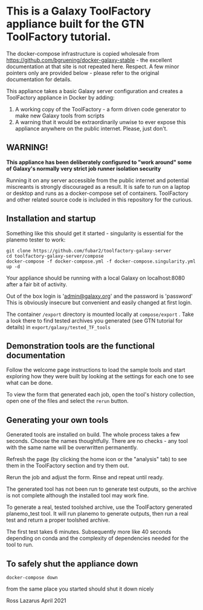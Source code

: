 # This is a Galaxy ToolFactory appliance built for the GTN ToolFactory tutorial.

The docker-compose infrastructure is copied wholesale from https://github.com/bgruening/docker-galaxy-stable - the excellent documentation at
that site is not repeated here. Respect. A few minor pointers only are provided below - please refer to the original documentation for details.

This appliance takes a basic Galaxy server configuration and creates a ToolFactory appliance in Docker by adding:

1.    A working copy of the ToolFactory - a form driven code generator to make new Galaxy tools from scripts
2.    A warning that it would be extraordinarily unwise to ever expose this appliance anywhere on the public internet. Please, just don't.

## WARNING!
**This appliance has been deliberately configured to "work around" some of Galaxy's normally very strict job runner isolation security**

Running it on any server accessible from the public internet and potential miscreants is strongly discouraged as a result.
It is safe to run on a laptop or desktop and runs as a docker-compose set of containers.
ToolFactory and other related source code is included in this repository for the curious.

## Installation and startup

Something like this should get it started - singularity is essential for the planemo tester to work:

```
git clone https://github.com/fubar2/toolfactory-galaxy-server
cd toolfactory-galaxy-server/compose
docker-compose -f docker-compose.yml -f docker-compose.singularity.yml up -d
```

Your appliance should be running with a local Galaxy on localhost:8080 after a fair bit of activity.

Out of the box login is 'admin@galaxy.org' and the password is 'password'
This is obviously insecure but convenient and easily changed at first login.

The container `/export` directory is mounted locally at `compose/export` .
Take a look there to find tested archives you generated (see GTN tutorial for details) in `export/galaxy/tested_TF_tools`

## Demonstration tools are the functional documentation

Follow the welcome page instructions to load the sample tools and start exploring how they were built by
looking at the settings for each one to see what can be done.

To view the form that generated each job, open the tool's history collection, open one of the files and select the `rerun` button.

## Generating your own tools

Generated tools are installed on build. The whole process takes a few seconds.
Choose the names thoughtfully.
There are no checks - any tool with the same name will be overwritten permanently.

Refresh the page (by clicking the home icon or the "analysis" tab) to see them in the ToolFactory section and try them out.

Rerun the job and adjust the form. Rinse and repeat until ready.

The generated tool has not been run to generate test outputs, so the archive is not complete although the installed tool may work fine.

To generate a real, tested toolshed archive, use the ToolFactory generated planemo_test tool.
It will run planemo to generate outputs, then run a real test and return a proper toolshed archive.

The first test takes 6 minutes. Subsequently more like 40 seconds depending on conda and the complexity of dependencies needed
for the tool to run.

## To safely shut the appliance down

`docker-compose down`

from the same place you started should shut it down nicely



Ross Lazarus April 2021
